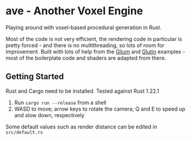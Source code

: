 # ave - Another Voxel Engine

Playing around with voxel-based procedural generation in Rust.

Most of the code is not very efficient, the rendering code in particular is pretty forced - and there is no multithreading, so lots of room for improvement. Built with lots of help from the [Glium](https://github.com/glium/glium) and [Glutin](https://github.com/tomaka/glutin) examples - most of the boilerplate code and shaders are adapted from there.

## Getting Started

Rust and Cargo need to be installed. Tested against Rust 1.22.1

1. Run `cargo run --release` from a shell
2. WASD to move; arrow keys to rotate the camera; Q and E to speed up and slow down, respectively

Some default values such as render distance can be edited in `src/default.rs`
